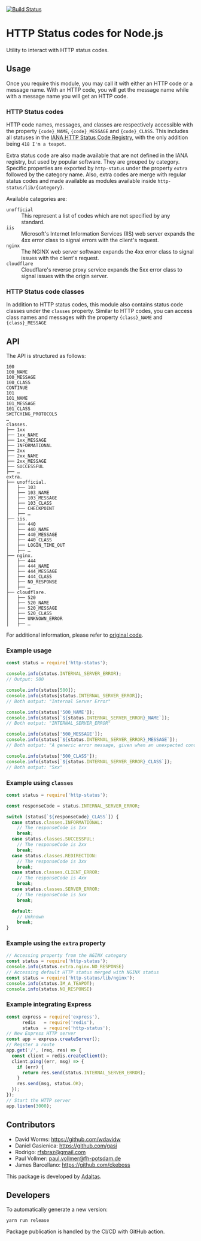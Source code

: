 [![Build Status](https://secure.travis-ci.org/adaltas/node-http-status.png)](http://travis-ci.org/adaltas/node-http-status)

# HTTP Status codes for Node.js

Utility to interact with HTTP status codes.

## Usage

Once you require this module, you may call it with either an HTTP code or a message name. With an HTTP code, you will get the message name while with a message name you will get an HTTP code.

### HTTP Status codes

HTTP code names, messages, and classes are respectively accessible with the property `{code}_NAME`, `{code}_MESSAGE` and `{code}_CLASS`. This includes all statuses in the [IANA HTTP Status Code Registry](https://www.iana.org/assignments/http-status-codes/http-status-codes.xhtml), with the only addition being `418 I'm a teapot`.

Extra status code are also made available that are not defined in the IANA registry, but used by popular software. They are grouped by category. Specific properties are exported by `http-status` under the property `extra` followed by the category name. Also, extra codes are merge with regular status codes and made available as modules available inside `http-status/lib/{category}`.

Available categories are:

<dl>
  <dt><code>unofficial</code></dt>
  <dd>This represent a list of codes which are not specified by any standard.</dd>
  <dt><code>iis</code></dt>
  <dd>Microsoft's Internet Information Services (IIS) web server expands the 4xx error class to signal errors with the client's request.</dd>
  <dt><code>nginx</code></dt>
  <dd>The NGINX web server software expands the 4xx error class to signal issues with the client's request.</dd>
  <dt><code>cloudflare</code></dt>
  <dd>Cloudflare's reverse proxy service expands the 5xx error class to signal issues with the origin server.</dd>
</dl>

### HTTP Status code classes

In addition to HTTP status codes, this module also contains status code classes under the `classes` property. Similar to HTTP codes, you can access class names and messages with the property `{class}_NAME` and `{class}_MESSAGE`

## API

The API is structured as follows:

```
100
100_NAME
100_MESSAGE
100_CLASS
CONTINUE
101
101_NAME
101_MESSAGE
101_CLASS
SWITCHING_PROTOCOLS
…
classes.
├── 1xx
├── 1xx_NAME
├── 1xx_MESSAGE
├── INFORMATIONAL
├── 2xx
├── 2xx_NAME
├── 2xx_MESSAGE
├── SUCCESSFUL
├── …
extra.
├── unofficial.
│   ├── 103
│   ├── 103_NAME
│   ├── 103_MESSAGE
│   ├── 103_CLASS
│   ├── CHECKPOINT
│   ├── …
├── iis.
│   ├── 440
│   ├── 440_NAME
│   ├── 440_MESSAGE
│   ├── 440_CLASS
│   ├── LOGIN_TIME_OUT
│   ├── …
├── nginx.
│   ├── 444
│   ├── 444_NAME
│   ├── 444_MESSAGE
│   ├── 444_CLASS
│   ├── NO_RESPONSE
│   ├── …
├── cloudflare.
│   ├── 520
│   ├── 520_NAME
│   ├── 520_MESSAGE
│   ├── 520_CLASS
│   ├── UNKNOWN_ERROR
│   ├── …
```

For additional information, please refer to [original code](./src/index.litcoffee).

### Example usage

```javascript
const status = require('http-status');

console.info(status.INTERNAL_SERVER_ERROR);
// Output: 500

console.info(status[500]);
console.info(status[status.INTERNAL_SERVER_ERROR]);
// Both output: "Internal Server Error"

console.info(status['500_NAME']);
console.info(status[`${status.INTERNAL_SERVER_ERROR}_NAME`]);
// Both output: "INTERNAL_SERVER_ERROR"

console.info(status['500_MESSAGE']);
console.info(status[`${status.INTERNAL_SERVER_ERROR}_MESSAGE`]);
// Both output: "A generic error message, given when an unexpected condition was encountered and no more specific message is suitable."

console.info(status['500_CLASS']);
console.info(status[`${status.INTERNAL_SERVER_ERROR}_CLASS`]);
// Both output: "5xx"
```

### Example using `classes`

```javascript
const status = require('http-status');

const responseCode = status.INTERNAL_SERVER_ERROR;

switch (status[`${responseCode}_CLASS`]) {
  case status.classes.INFORMATIONAL:
    // The responseCode is 1xx
    break;
  case status.classes.SUCCESSFUL:
    // The responseCode is 2xx
    break;
  case status.classes.REDIRECTION:
    // The responseCode is 3xx
    break;
  case status.classes.CLIENT_ERROR:
    // The responseCode is 4xx
    break;
  case status.classes.SERVER_ERROR:
    // The responseCode is 5xx
    break;

  default:
    // Unknown
    break;
}
```

### Example using the `extra` property

```javascript
// Accessing property from the NGINX category
const status = require('http-status');
console.info(status.extra.nginx.NO_RESPONSE)
// Accessing default HTTP status merged with NGINX status
const status = require('http-status/lib/nginx');
console.info(status.IM_A_TEAPOT);
console.info(status.NO_RESPONSE)
```

### Example integrating Express

```javascript
const express = require('express'),
      redis   = require('redis'),
      status  = require('http-status');
// New Express HTTP server
const app = express.createServer();
// Regster a route
app.get('/', (req, res) => {
  const client = redis.createClient();
  client.ping((err, msg) => {
    if (err) {
      return res.send(status.INTERNAL_SERVER_ERROR);
    }
    res.send(msg, status.OK);
  });
});
// Start the HTTP server
app.listen(3000);
```

## Contributors

- David Worms: <https://github.com/wdavidw>
- Daniel Gasienica: <https://github.com/gasi>
- Rodrigo: <rfsbraz@gmail.com>
- Paul Vollmer: <paul.vollmer@fh-potsdam.de>
- James Barcellano: <https://github.com/ckeboss>

This package is developed by [Adaltas](https://www.adaltas.com).

## Developers

To automatically generate a new version:

```
yarn run release
```

Package publication is handled by the CI/CD with GitHub action.
